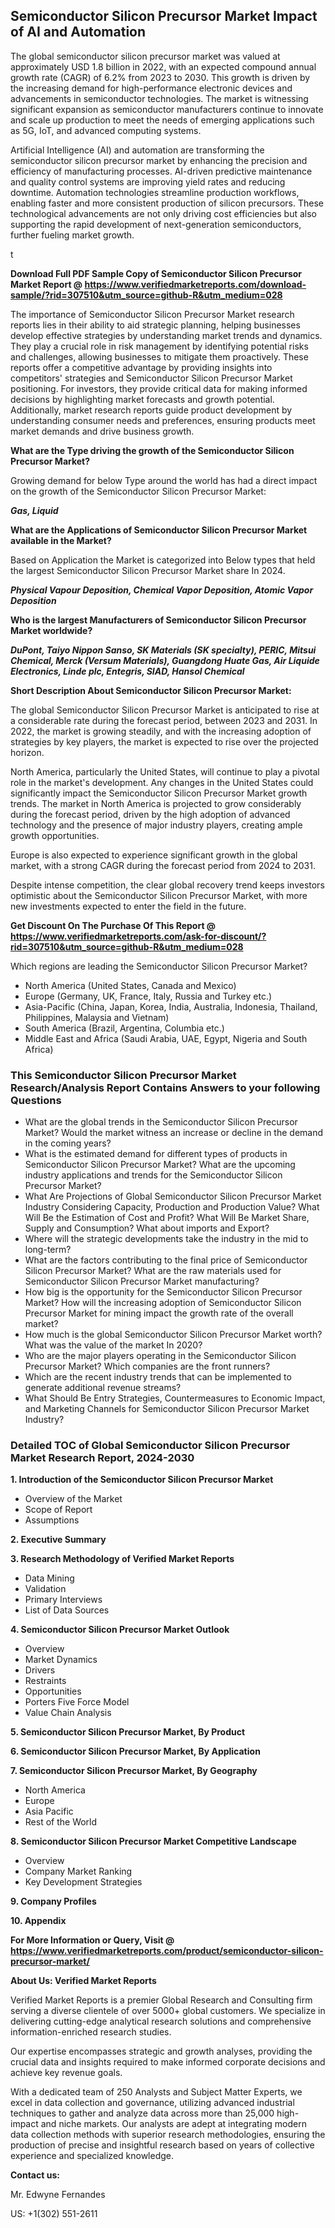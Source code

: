 <h2>Semiconductor Silicon Precursor Market Impact of AI and Automation</h2><p>The global semiconductor silicon precursor market was valued at approximately USD 1.8 billion in 2022, with an expected compound annual growth rate (CAGR) of 6.2% from 2023 to 2030. This growth is driven by the increasing demand for high-performance electronic devices and advancements in semiconductor technologies. The market is witnessing significant expansion as semiconductor manufacturers continue to innovate and scale up production to meet the needs of emerging applications such as 5G, IoT, and advanced computing systems.</p><p>Artificial Intelligence (AI) and automation are transforming the semiconductor silicon precursor market by enhancing the precision and efficiency of manufacturing processes. AI-driven predictive maintenance and quality control systems are improving yield rates and reducing downtime. Automation technologies streamline production workflows, enabling faster and more consistent production of silicon precursors. These technological advancements are not only driving cost efficiencies but also supporting the rapid development of next-generation semiconductors, further fueling market growth.</p>t</p><p id="" class=""><strong>Download Full PDF Sample Copy of Semiconductor Silicon Precursor Market Report @ <a href="https://www.verifiedmarketreports.com/download-sample/?rid=307510&utm_source=github-R&utm_medium=028" target="_blank">https://www.verifiedmarketreports.com/download-sample/?rid=307510&utm_source=github-R&utm_medium=028</a></strong></p><p>The importance of&nbsp;Semiconductor Silicon Precursor Market research reports lies in their ability to aid strategic planning, helping businesses develop effective strategies by understanding market trends and dynamics. They play a crucial role in risk management by identifying potential risks and challenges, allowing businesses to mitigate them proactively. These reports offer a competitive advantage by providing insights into competitors' strategies and Semiconductor Silicon Precursor Market positioning. For investors, they provide critical data for making informed decisions by highlighting market forecasts and growth potential. Additionally, market research reports guide product development by understanding consumer needs and preferences, ensuring products meet market demands and drive business growth.</p><p><strong>What are the&nbsp;Type driving the growth of the Semiconductor Silicon Precursor Market?</strong></p><p id="" class="">Growing demand for below Type around the world has had a direct impact on the growth of the Semiconductor Silicon Precursor Market:</p><em><strong>Gas, Liquid</strong></em></p><strong>What are the&nbsp;Applications&nbsp;of Semiconductor Silicon Precursor Market available in the Market?</strong></p><p id="" class="">Based on Application the Market is categorized into Below types that held the largest Semiconductor Silicon Precursor Market share In 2024.</p><em><strong>Physical Vapour Deposition, Chemical Vapor Deposition, Atomic Vapor Deposition</strong></em></p><strong>Who is the largest Manufacturers of Semiconductor Silicon Precursor Market worldwide?</strong></p><p><em><strong>DuPont, Taiyo Nippon Sanso, SK Materials (SK specialty), PERIC, Mitsui Chemical, Merck (Versum Materials), Guangdong Huate Gas, Air Liquide Electronics, Linde plc, Entegris, SIAD, Hansol Chemical</strong></em></p><p id="" class=""><strong>Short Description About Semiconductor Silicon Precursor Market:</strong></p><p>The global Semiconductor Silicon Precursor Market is anticipated to rise at a considerable rate during the forecast period, between 2023 and 2031. In 2022, the market is growing steadily, and with the increasing adoption of strategies by key players, the market is expected to rise over the projected horizon.</p><p>North America, particularly the United States, will continue to play a pivotal role in the market's development. Any changes in the United States could significantly impact the Semiconductor Silicon Precursor Market growth trends. The market in North America is projected to grow considerably during the forecast period, driven by the high adoption of advanced technology and the presence of major industry players, creating ample growth opportunities.</p><p>Europe is also expected to experience significant growth in the global market, with a strong CAGR during the forecast period from 2024 to 2031.</p><p>Despite intense competition, the clear global recovery trend keeps investors optimistic about the Semiconductor Silicon Precursor Market, with more new investments expected to enter the field in the future.</p><p id="" class=""><strong>Get Discount On The Purchase Of This Report @ <a href="https://www.verifiedmarketreports.com/ask-for-discount/?rid=307510&utm_source=github-R&utm_medium=028" target="_blank">https://www.verifiedmarketreports.com/ask-for-discount/?rid=307510&utm_source=github-R&utm_medium=028</a></strong></p>Which regions are leading the Semiconductor Silicon Precursor Market?</p><ul><li>North America (United States, Canada and Mexico)</li><li>Europe (Germany, UK, France, Italy, Russia and Turkey etc.)</li><li>Asia-Pacific (China, Japan, Korea, India, Australia, Indonesia, Thailand, Philippines, Malaysia and Vietnam)</li><li>South America (Brazil, Argentina, Columbia etc.)</li><li>Middle East and Africa (Saudi Arabia, UAE, Egypt, Nigeria and South Africa)</li></ul><h3 id="" class="">This Semiconductor Silicon Precursor Market Research/Analysis Report Contains Answers to your following Questions</h3><ul><li>What are the global trends in the Semiconductor Silicon Precursor Market? Would the market witness an increase or decline in the demand in the coming years?</li><li>What is the estimated demand for different types of products in Semiconductor Silicon Precursor Market? What are the upcoming industry applications and trends for the Semiconductor Silicon Precursor Market?</li><li>What Are Projections of Global Semiconductor Silicon Precursor Market Industry Considering Capacity, Production and Production Value? What Will Be the Estimation of Cost and Profit? What Will Be Market Share, Supply and Consumption? What about imports and Export?</li><li>Where will the strategic developments take the industry in the mid to long-term?</li><li>What are the factors contributing to the final price of Semiconductor Silicon Precursor Market? What are the raw materials used for Semiconductor Silicon Precursor Market manufacturing?</li><li>How big is the opportunity for the Semiconductor Silicon Precursor Market? How will the increasing adoption of Semiconductor Silicon Precursor Market for mining impact the growth rate of the overall market?</li><li>How much is the global Semiconductor Silicon Precursor Market worth? What was the value of the market In 2020?</li><li>Who are the major players operating in the Semiconductor Silicon Precursor Market? Which companies are the front runners?</li><li>Which are the recent industry trends that can be implemented to generate additional revenue streams?</li><li>What Should Be Entry Strategies, Countermeasures to Economic Impact, and Marketing Channels for Semiconductor Silicon Precursor Market Industry?</li></ul><h3 id="" class="">Detailed TOC of Global Semiconductor Silicon Precursor Market Research Report, 2024-2030</h3><p id="" class=""><strong>1. Introduction of the Semiconductor Silicon Precursor Market</strong></p><ul><li>Overview of the Market</li><li>Scope of Report</li><li>Assumptions</li></ul><p id="" class=""><strong>2. Executive Summary</strong></p><p id="" class=""><strong>3. Research Methodology of Verified Market Reports</strong></p><ul><li>Data Mining</li><li>Validation</li><li>Primary Interviews</li><li>List of Data Sources</li></ul><p id="" class=""><strong>4. Semiconductor Silicon Precursor Market Outlook</strong></p><ul><li>Overview</li><li>Market Dynamics</li><li>Drivers</li><li>Restraints</li><li>Opportunities</li><li>Porters Five Force Model</li><li>Value Chain Analysis</li></ul><p id="" class=""><strong>5. Semiconductor Silicon Precursor Market, By Product</strong></p><p id="" class=""><strong>6. Semiconductor Silicon Precursor Market, By Application</strong></p><p id="" class=""><strong>7. Semiconductor Silicon Precursor Market, By Geography</strong></p><ul><li>North America</li><li>Europe</li><li>Asia Pacific</li><li>Rest of the World</li></ul><p id="" class=""><strong>8. Semiconductor Silicon Precursor Market Competitive Landscape</strong></p><ul><li>Overview</li><li>Company Market Ranking</li><li>Key Development Strategies</li></ul><p id="" class=""><strong>9. Company Profiles</strong></p><p id="" class=""><strong>10. Appendix</strong></p><p id="" class=""><strong>For More Information or Query, Visit @ <a href="https://www.verifiedmarketreports.com/product/semiconductor-silicon-precursor-market/" target="_blank">https://www.verifiedmarketreports.com/product/semiconductor-silicon-precursor-market/</a></strong></p><p id="" class=""><strong>About Us: Verified Market Reports</strong></p><p id="" class="">Verified Market Reports is a premier Global Research and Consulting firm serving a diverse clientele of over 5000+ global customers. We specialize in delivering cutting-edge analytical research solutions and comprehensive information-enriched research studies.</p><p id="" class="">Our expertise encompasses strategic and growth analyses, providing the crucial data and insights required to make informed corporate decisions and achieve key revenue goals.</p><p id="" class="">With a dedicated team of 250 Analysts and Subject Matter Experts, we excel in data collection and governance, utilizing advanced industrial techniques to gather and analyze data across more than 25,000 high-impact and niche markets. Our analysts are adept at integrating modern data collection methods with superior research methodologies, ensuring the production of precise and insightful research based on years of collective experience and specialized knowledge.</p><p id="" class=""><strong>Contact us:</strong></p><p id="" class="">Mr. Edwyne Fernandes</p><p id="" class="">US: +1(302) 551-2611</p>